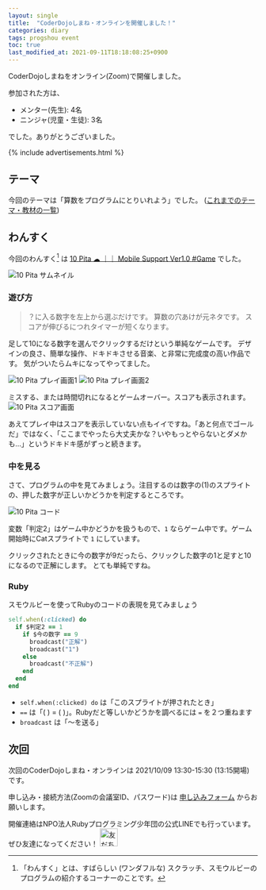 ```yaml
---
layout: single
title:  "CoderDojoしまね・オンラインを開催しました！"
categories: diary
tags: progshou event
toc: true
last_modified_at: 2021-09-11T18:18:08:25+0900
---
```

CoderDojoしまねをオンライン(Zoom)で開催しました。

参加された方は、

- メンター(先生): 4名
- ニンジャ(児童・生徒): 3名

でした。ありがとうございました。

{% include advertisements.html %}

## テーマ

今回のテーマは「算数をプログラムにとりいれよう」でした。
([これまでのテーマ・教材の一覧](https://github.com/smalruby/smalruby.jp/wiki/%E3%83%86%E3%83%BC%E3%83%9E%E4%B8%80%E8%A6%A7%E3%82%84%E6%95%99%E7%A7%91%E6%9B%B8))

## わんすく

今回のわんすく[^1] は [10 Pita ☁ ｜｜ Mobile Support Ver1.0 #Game](https://scratch.mit.edu/projects/559105914/) でした。

[^1]: 「わんすく」とは、すばらしい (ワンダフルな) スクラッチ、スモウルビーのプログラムの紹介するコーナーのことです。


![10 Pita サムネイル]({{site.baseurl}}/assets/images/coderdojo-shimane-2021-09-11-online/10pita-thumbnail.png)

### 遊び方

> ？に入る数字を左上から選ぶだけです。
> 算数の穴あけが元ネタです。
> スコアが伸びるにつれタイマーが短くなります。

足して10になる数字を選んでクリックするだけという単純なゲームです。
デザインの良さ、簡単な操作、ドキドキさせる音楽、と非常に完成度の高い作品です。
気がついたらムキになってやってました。

![10 Pita プレイ画面1]({{site.baseurl}}/assets/images/coderdojo-shimane-2021-09-11-online/10pita-play.png)
![10 Pita プレイ画面2]({{site.baseurl}}/assets/images/coderdojo-shimane-2021-09-11-online/10pita-play2.png)

ミスする、または時間切れになるとゲームオーバー。スコアも表示されます。
![10 Pita スコア画面]({{site.baseurl}}/assets/images/coderdojo-shimane-2021-09-11-online/10pita-score.png)

あえてプレイ中はスコアを表示していない点もイイですね。「あと何点でゴールだ」ではなく、「ここまでやったら大丈夫かな？いやもっとやらないとダメかも...」というドキドキ感がずっと続きます。

### 中を見る

さて、プログラムの中を見てみましょう。注目するのは数字の(1)のスプライトの、押した数字が正しいかどうかを判定するところです。

![10 Pita コード]({{site.baseurl}}/assets/images/coderdojo-shimane-2021-09-11-online/10pita-code.png)

変数「判定2」はゲーム中かどうかを扱うもので、`1` ならゲーム中です。ゲーム開始時にCatスプライトで `1` にしています。

クリックされたときに今の数字が9だったら、クリックした数字の1と足すと10になるので正解にします。
とても単純ですね。

### Ruby

スモウルビーを使ってRubyのコードの表現を見てみましょう

```ruby
self.when(:clicked) do
  if $判定2 == 1
    if $今の数字 == 9
      broadcast("正解")
      broadcast("1")
    else
      broadcast("不正解")
    end
  end
end
```

- `self.when(:clicked) do` は「このスプライトが押されたとき」
- `==` は「(  ) = (  )」。Rubyだと等しいかどうかを調べるには `=` を２つ重ねます
- `broadcast` は「〜を送る」

## 次回

次回のCoderDojoしまね・オンラインは 2021/10/09 13:30-15:30 (13:15開場) です。

申し込み・接続方法(Zoomの会議室ID、パスワード)は [申し込みフォーム](https://forms.gle/e3SWaMxUXKqxedvD7) からお願いします。

開催連絡はNPO法人Rubyプログラミング少年団の公式LINEでも行っています。ぜひ友達になってください！
<a href="https://lin.ee/aJwgLOQ"><img src="https://scdn.line-apps.com/n/line_add_friends/btn/ja.png" alt="友だち追加" height="36" border="0"></a>
